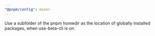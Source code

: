 ```yaml
---
"@pnpm/config": minor
---
```


Use a subfolder of the pnpm homedir as the location of globally installed packages, when use-beta-cli is on.
